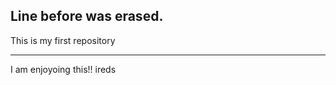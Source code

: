 

## Line before was erased.
This is my first repository
________________________________
I am enjoyoing this!!
ireds
